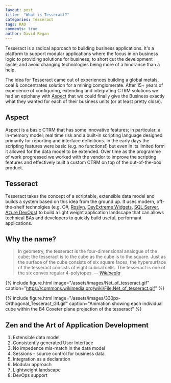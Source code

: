 ```yaml
---
layout: post
title:  "What is Tesseract?"
categories: Tesseract
tags: RAD 
comments: true
author: David Regan
---
```


Tesseract is a radical approach to building business applications. It's a platform to support modular applications where the focus in on business logic to providing solutions for business; to short cut the development cycle; and avoid changing technologies being more of a hindrance than a help.

<!--more-->

The idea for Tesseract came out of experiences building a global metals, coal & concentrates solution for a mining comglomerate. After 15+ years of experience of configuring, extending and integrating CTRM solutions we had an epiphany with [Aspect] that we could finally give the Business exactly what they wanted for each of their business units (or at least pretty close).

## Aspect

Aspect is a basic CTRM that has some innovative features; in particular: a in-memory model; real time risk and a built-in scripting language designed primarily for reporting and interface definitions. In the early days the scripting features were basic (e.g. no functions!) but even in its limited form it allowed for the data model to be extended. Over time as the programme of work progressed we worked with the vendor to improve the scripting features and effectively built a custom CTRM on top of the out-of-the-box product.

## Tesseract

Tesseract takes the concept of a scriptable, extensible data model and builds a system based on this idea from the ground up. It uses modern, off-the-shelf technolgies (e.g. C#, [Roslyn], [DevExtreme Widgets], [SQL Server], [Azure DevOps]) to build a light weight application landscape that can allows technical BAs and developers to quickly build useful, performant applications.

## Why the name?

> In geometry, the tesseract is the four-dimensional analogue of the cube; the tesseract is to the cube as the cube is to the square. Just as the surface of the cube consists of six square faces, the hypersurface of the tesseract consists of eight cubical cells. The tesseract is one of the six convex regular 4-polytopes.
> -- <cite>[Wikipedia](https://en.wikipedia.org/wiki/Tesseract)</cite>

{% include figure.html image="/assets/images/Net_of_tesseract.gif" caption="https://commons.wikimedia.org/wiki/File:Net_of_tesseract.gif" %}

{% include figure.html image="/assets/images/330px-Orthogonal_Tesseract_Gif.gif" caption="Animation showing each individual cube within the B4 Coxeter plane projection of the tesseract" %}



## Zen and the Art of Application Development

1. Extensible data model
2. Consistently generated User Interface
3. No impedence mis-match in the data model
4. Sessions - source control for business data
5. Integration as a declaration
6. Modular approach
7. Lightweight landscape
8. DevOps support



[Aspect]: http://foo
[Roslyn]: http://foo
[Azure DevOps]: http://foo
[DevExtreme Widgets]: http://foo
[SQL Server]: http://foo
